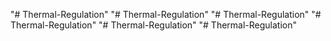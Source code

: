 "# Thermal-Regulation" 
"# Thermal-Regulation" 
"# Thermal-Regulation" 
"# Thermal-Regulation" 
"# Thermal-Regulation" 
"# Thermal-Regulation" 
